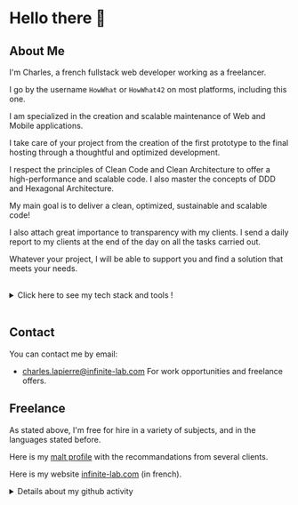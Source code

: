 # Hello there 👋

## About Me

I'm Charles, a french fullstack web developer working as a freelancer.

I go by the username `HowWhat` or `HowWhat42` on most platforms, including this one.

I am specialized in the creation and scalable maintenance of Web and Mobile applications.

I take care of your project from the creation of the first prototype to the final hosting through a thoughtful and optimized development.

I respect the principles of Clean Code and Clean Architecture to offer a high-performance and scalable code. I also master the concepts of DDD and Hexagonal Architecture.

My main goal is to deliver a clean, optimized, sustainable and scalable code!

I also attach great importance to transparency with my clients.
I send a daily report to my clients at the end of the day on all the tasks carried out.

Whatever your project, I will be able to support you and find a solution that meets your needs.

<br/> 

<details>
    <summary>Click here to see my tech stack and tools !</summary>
    <h3>Languages</h3>
    <a href="https://www.gnu.org/software/bash/">
        <img src="https://img.shields.io/static/v1?label=&message=Bash&style=flat-square&logo=GNU Bash&color=1D1F21&" />
    </a>
    <a href="https://www.typescriptlang.org/">
      <img src ="https://img.shields.io/static/v1?label=&message=Typescript&style=flat-square&logo=typescript&color=1D1F21&" />
    </a>
    <a href="https://developer.mozilla.org/en-US/docs/Web/JavaScript/">
      <img src ="https://img.shields.io/static/v1?label=&message=Javascript&style=flat-square&logo=javascript&color=1D1F21&" />
    </a>
    <h3> Front end developpement 🚀 </h3>
    <a href="https://react.dev/">
      <img src ="https://img.shields.io/static/v1?label=&message=React&style=flat-square&logo=React&color=1D1F21&" />
    </a>
    <a href="https://tailwindcss.com/">
      <img src ="https://img.shields.io/static/v1?label=&message=TailwindCSS&style=flat-square&logo=TailwindCSS&color=1D1F21&" />
    </a>
    <a href="https://inertiajs.com/">
      <img src ="https://img.shields.io/static/v1?label=&message=Inertia&style=flat-square&logo=Inertia&color=1D1F21&" />
    </a>
    <a href="https://nextjs.org/">
      <img src ="https://img.shields.io/static/v1?label=&message=Next.js&style=flat-square&logo=Next.js&color=1D1F21&" />
    </a>
    <img src ="https://img.shields.io/static/v1?label=&message=Html5&style=flat-square&logo=Html5&color=1D1F21&" />
    <img src ="https://img.shields.io/static/v1?label=&message=CSS3&style=flat-square&logo=CSS3&color=1D1F21&" />
    <a href="https://threejs.org/">
      <img src ="https://img.shields.io/static/v1?label=&message=Three.js&style=flat-square&logo=Three.js&color=1D1F21&" />
    </a>
    <h3>Back end developpement 💾</h3>
    <img src="https://img.shields.io/static/v1?label=&message=Node.JS&style=flat-square&logo=Node.JS&color=1D1F21&" />
    <a href="https://adonisjs.com/">
    <img src="https://img.shields.io/static/v1?label=&message=AdonisJS&style=flat-square&logo=AdonisJS&color=1D1F21&" />
    </a>
    <img src="https://img.shields.io/static/v1?label=&message=Express&style=flat-square&logo=Express&color=1D1F21&" />
    <img src="https://img.shields.io/static/v1?label=&message=PostgreSQL&style=flat-square&logo=PostgreSQL&color=1D1F21&" />
    <img src="https://img.shields.io/static/v1?label=&message=MySQL&style=flat-square&logo=MySQL&color=1D1F21&" />
    <img src="https://img.shields.io/static/v1?label=&message=Redis&style=flat-square&logo=Redis&color=1D1F21&" />
    <a href="https://aws.amazon.com/fr/s3/">
        <img src="https://img.shields.io/static/v1?label=&message=S3&style=flat-square&logo=Amazon S3&color=1D1F21&" />
    </a>
    <a href="https://auth0.com/fr">
        <img src="https://img.shields.io/static/v1?label=&message=Auth0&style=flat-square&logo=Auth0&color=1D1F21&" />
    </a>
    <h3>Mobile & Embedded developpement 📱</h3>
    <a href="https://flutter.dev/">
        <img src="https://img.shields.io/static/v1?label=&message=Flutter&style=flat-square&logo=flutter&color=1D1F21&" />
    </a>
    <a href="https://reactnative.dev/">
        <img src="https://img.shields.io/static/v1?label=&message=React Native&style=flat-square&logo=React&color=1D1F21&" />
    </a>
    <a href="https://supabase.com/">
        <img src="https://img.shields.io/static/v1?label=&message=Supabase&style=flat-square&logo=supabase&color=1D1F21&" />
    </a>
    <h3> Hosting 💻</h3>
    <a href="https://www.hetzner.com/cloud">
      <img src="https://img.shields.io/static/v1?label=&message=Hetzner&style=flat-square&logo=Hetzner&color=1D1F21&" />
    </a>
    <img src="https://img.shields.io/static/v1?label=&message=OVH&style=flat-square&logo=OVH&color=1D1F21&" />
    <a href="https://vercel.com/">
      <img src="https://img.shields.io/static/v1?label=&message=Vercel&style=flat-square&logo=Vercel&color=1D1F21&" />
    </a>
    <a href="https://digitalocean.com">
        <img src="https://img.shields.io/static/v1?label=&message=DigitalOcean&style=flat-square&logo=DigitalOcean&color=1D1F21&" />
    </a>
    <h3> Tools 🛠️</h3>
    <img src="https://img.shields.io/static/v1?label=&message=Linux&style=flat-square&logo=Linux&color=1D1F21&" />
    <img src="https://img.shields.io/static/v1?label=&message=Windows&style=flat-square&logo=Windows&color=1D1F21&" />
    <img src="https://img.shields.io/static/v1?label=&message=VSCode&style=flat-square&logo=VisualStudioCode&color=1D1F21&" />
    <img src="https://img.shields.io/static/v1?label=&message=Notion&style=flat-square&logo=Notion&color=1D1F21&" />
    <img src="https://img.shields.io/static/v1?label=&message=GitHub&style=flat-square&logo=GitHub&color=1D1F21&" />
    <img src="https://img.shields.io/static/v1?label=&message=Git&style=flat-square&logo=Git&color=1D1F21&" />
    <img src="https://img.shields.io/static/v1?label=&message=Sentry&style=flat-square&logo=Sentry&color=1D1F21&" />
    <img src="https://img.shields.io/static/v1?label=&message=Figma&style=flat-square&logo=Figma&color=1D1F21&" />
    <img src="https://img.shields.io/static/v1?label=&message=Excalidraw&style=flat-square&logo=Excalidraw&color=1D1F21&" />
    <a href="https://www.alpinelinux.org/">
        <img src="https://img.shields.io/static/v1?label=&message=Ubuntu&style=flat-square&logo=Ubuntu&color=1D1F21&" />
    </a>
    <a href="https://www.debian.org/">
        <img src="https://img.shields.io/static/v1?label=&message=Debian&style=flat-square&logo=Debian&color=1D1F21&" />
    </a>
    <a href="https://insomnia.rest/">
        <img src="https://img.shields.io/static/v1?label=&message=Insomnia&style=flat-square&logo=Insomnia&color=1D1F21&" />
    </a>
    <h3> Others 🤓</h3>
    <img src="https://img.shields.io/static/v1?label=&message=Stripe&style=flat-square&logo=Stripe&color=1D1F21&" />
    <img src="https://img.shields.io/static/v1?label=&message=Grafana&style=flat-square&logo=Grafana&color=1D1F21&" />
    <img src="https://img.shields.io/static/v1?label=&message=Eslint&style=flat-square&logo=Eslint&color=1D1F21&" />
    <img src="https://img.shields.io/static/v1?label=&message=Prettier&style=flat-square&logo=Prettier&color=1D1F21&" />
    <img src="https://img.shields.io/static/v1?label=&message=Docker&style=flat-square&logo=Docker&color=1D1F21&" />
    <img src="https://img.shields.io/static/v1?label=&message=Nginx&style=flat-square&logo=Nginx&color=1D1F21&" />
    <img src="https://img.shields.io/static/v1?label=&message=Prometheus&style=flat-square&logo=Prometheus&color=1D1F21&" />
    <img src="https://img.shields.io/static/v1?label=&message=Jest&style=flat-square&logo=Jest&color=1D1F21&" />
    <img src="https://img.shields.io/static/v1?label=&message=Npm&style=flat-square&logo=Npm&color=1D1F21&" />
    <img src="https://img.shields.io/static/v1?label=&message=Yarn&style=flat-square&logo=Yarn&color=1D1F21&" />
    <img src="https://img.shields.io/static/v1?label=&message=PNPM&style=flat-square&logo=Pnpm&color=1D1F21&" />
        
  </details>

<br/>

## Contact

You can contact me by email:

* [charles.lapierre@infinite-lab.com](mailto:charles.lapierre@infinite-lab.com) For work opportunities and freelance offers.

## Freelance

As stated above, I'm free for hire in a variety of subjects, and in the languages stated before.

Here is my [malt profile](https://www.malt.fr/profile/charleslapierre) with the recommandations from several clients.

Here is my website [infinite-lab.com](https://infinite-lab.com) (in french).

<details>
<summary>Details about my github activity</summary>
<a href="https://github.com/howwhat42">
    <img align="center" src="https://github-readme-stats.vercel.app/api/top-langs/?username=howwhat42&&hide=html,makefile,c%2B%2B,c,vcl,groff,dockerfile,shell,objective-c&title_color=ffffff&text_color=c9cacc&icon_color=2bbc8a&bg_color=1d1f21&count_private=true&langs_count=3" />
</a>
<a href="https://github.com/howwhat42">
    <img align="center" src="https://github-readme-stats.vercel.app/api?username=howwhat42&show_icons=true&line_height=27&count_private=true&title_color=ffffff&text_color=c9cacc&icon_color=2bbc8a&bg_color=1d1f21" />
</a>
</details>